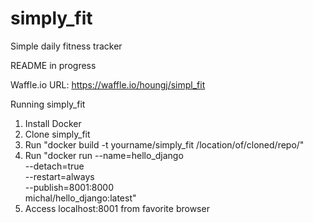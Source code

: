 # simply_fit
Simple daily fitness tracker

README in progress

Waffle.io URL: https://waffle.io/houngj/simpl_fit

Running simply_fit
1) Install Docker
2) Clone simply_fit
3) Run "docker build -t yourname/simply_fit /location/of/cloned/repo/"
4) Run "docker run --name=hello_django \
    --detach=true \
    --restart=always \
    --publish=8001:8000 \
    michal/hello_django:latest"
5) Access localhost:8001 from favorite browser

